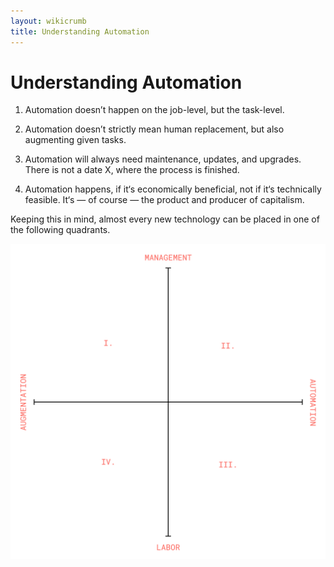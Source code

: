 ```yaml
---
layout: wikicrumb 
title: Understanding Automation
---
```

# Understanding Automation

1. Automation doesn’t happen on the job-level, but the task-level.

2. Automation doesn’t strictly mean human replacement, but also augmenting given tasks.

3. Automation will always need maintenance, updates, and upgrades. There is not a date X, where the process is finished.

4. Automation happens, if it‘s economically beneficial, not if it‘s technically feasible. It‘s — of course — the product and producer of capitalism.


Keeping this in mind, almost every new technology can be placed in one of the following quadrants.

![](/img/wiki-automation-graph.svg)